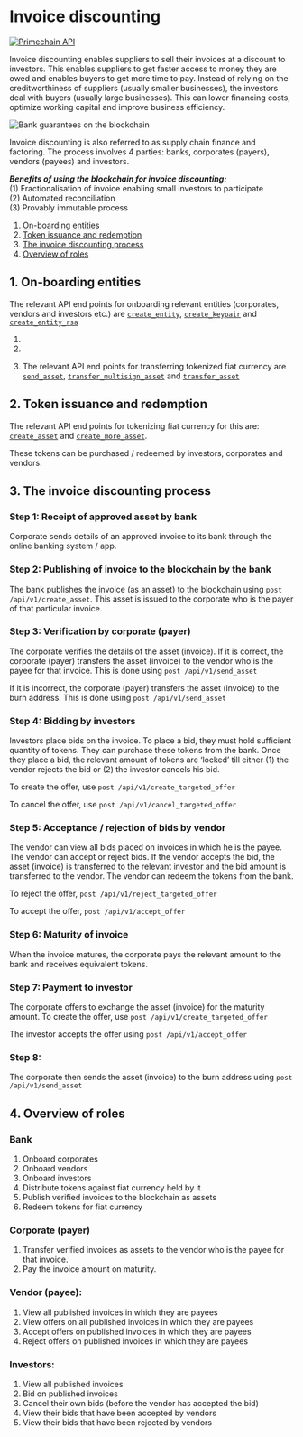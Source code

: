 # Invoice discounting

[![Primechain API](https://img.shields.io/badge/Built%20by-Primechain-blue.svg)](http://www.primechaintech.com/)

Invoice discounting enables suppliers to sell their invoices at a discount to investors. This enables suppliers to get faster access to money they are owed and enables buyers to get more time to pay. Instead of relying on the creditworthiness of suppliers (usually smaller businesses), the investors deal with buyers (usually large businesses). This can lower financing costs, optimize working capital and improve business efficiency.

![Bank guarantees on the blockchain](http://www.primechaintech.com/img/api_documentation/invoice.jpg)

Invoice discounting is also referred to as supply chain finance and factoring. The process involves 4 parties: banks, corporates (payers), vendors (payees) and investors.

***Benefits of using the blockchain for invoice discounting:***   
(1) Fractionalisation of invoice enabling small investors to participate   
(2) Automated reconciliation   
(3) Provably immutable process   


1. [On-boarding entities](#1-on-boarding-entities)   
2. [Token issuance and redemption](#2-token-issuance-and-redemption)   
3. [The invoice discounting process](#3-the-invoice-discounting-process)   
4. [Overview of roles](#4-overview-of-roles)


## 1. On-boarding entities

The relevant API end points for onboarding relevant entities (corporates, vendors and investors etc.) are [`create_entity`](https://github.com/Primechain/primechain-api-docs/blob/master/docs/Entities.MD#1-creating-a-new-entity), [`create_keypair`](https://github.com/Primechain/primechain-api-docs/blob/master/docs/Entities.MD#2-creating-a-new-entity-for-external-key-management) and [`create_entity_rsa`](https://github.com/Primechain/primechain-api-docs/blob/master/docs/Entities.MD#3-creating-a-new-entity-with-rsa-keys) 

1. 

2. 

3. The relevant API end points for transferring tokenized fiat currency are [`send_asset`](https://github.com/Primechain/primechain-api-docs/blob/master/docs/Smart%20Asset%20Lifecycle%20Management.MD#6-transfer-asset-when-private-key-is-in-the-node), [`transfer_multisign_asset`](https://github.com/Primechain/primechain-api-docs/blob/master/docs/Smart%20Asset%20Lifecycle%20Management.MD#7-transfer-asset-from-multisig-address) and [`transfer_asset`](https://github.com/Primechain/primechain-api-docs/blob/master/docs/Smart%20Asset%20Lifecycle%20Management.MD#8-transfer-asset-when-private-key-is-not-in-the-node)

## 2. Token issuance and redemption

The relevant API end points for tokenizing fiat currency for this are: [`create_asset`](https://github.com/Primechain/primechain-api-docs/blob/master/docs/Smart%20Asset%20Lifecycle%20Management.MD#1-create-a-new-asset) and [`create_more_asset`](https://github.com/Primechain/primechain-api-docs/blob/master/docs/Smart%20Asset%20Lifecycle%20Management.MD#2-create-additional-units-of-an-open-asset).

These tokens can be purchased / redeemed by investors, corporates and vendors. 

## 3. The invoice discounting process

### Step 1: Receipt of approved asset by bank
Corporate sends details of an approved invoice to its bank through the online banking system / app.

### Step 2: Publishing of invoice to the blockchain by the bank
The bank publishes the invoice (as an asset) to the blockchain using `post /api/v1/create_asset`. This asset is issued to the corporate who is the payer of that particular invoice.

### Step 3: Verification by corporate (payer)
The corporate verifies the details of the asset (invoice). If it is correct, the corporate (payer) transfers the asset (invoice) to the vendor who is the payee for that invoice. This is done using `post /api/v1/send_asset`

If it is incorrect, the corporate (payer) transfers the asset (invoice) to the burn address. This is done using `post /api/v1/send_asset`

### Step 4: Bidding by investors
Investors place bids on the invoice. To place a bid, they must hold sufficient quantity of tokens. They can purchase these tokens from the bank. Once they place a bid, the relevant amount of tokens are ‘locked’ till either (1) the vendor rejects the bid or (2) the investor cancels his bid.

To create the offer, use `post /api/v1/create_targeted_offer`

To cancel the offer, use `post /api/v1/cancel_targeted_offer`

### Step 5: Acceptance / rejection of bids by vendor
The vendor can view all bids placed on invoices in which he is the payee. The vendor can accept or reject bids. If the vendor accepts the bid, the asset (invoice) is transferred to the relevant investor and the bid amount is transferred to the vendor. The vendor can redeem the tokens from the bank.

To reject the offer, `post /api/v1/reject_targeted_offer`

To accept the offer, `post /api/v1/accept_offer`

### Step 6: Maturity of invoice
When the invoice matures, the corporate pays the relevant amount to the bank and receives equivalent tokens. 

### Step 7: Payment to investor
The corporate offers to exchange the asset (invoice) for the maturity amount. To create the offer, use `post /api/v1/create_targeted_offer`

The investor accepts the offer using `post /api/v1/accept_offer`

### Step 8: 
The corporate then sends the asset (invoice) to the burn address using `post /api/v1/send_asset`

## 4. Overview of roles

### Bank
1. Onboard corporates
2. Onboard vendors
3. Onboard investors
4. Distribute tokens against fiat currency held by it
5. Publish verified invoices to the blockchain as assets
6. Redeem tokens for fiat currency

### Corporate (payer)
1. Transfer verified invoices as assets to the vendor who is the payee for that invoice.
2. Pay the invoice amount on maturity.

### Vendor (payee):
1. View all published invoices in which they are payees
2. View offers on all published invoices in which they are payees
3. Accept offers on published invoices in which they are payees
4. Reject offers on published invoices in which they are payees

### Investors: 
1. View all published invoices
2. Bid on published invoices
3. Cancel their own bids (before the vendor has accepted the bid)
4. View their bids that have been accepted by vendors
5. View their bids that have been rejected by vendors
